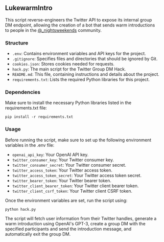 ## LukewarmIntro

This script reverse-engineers the Twitter API to expose its internal group DM endpoint, allowing the creation of a bot that sends warm introductions to people in the [@_nightsweekends](https://twitter.com/_nightsweekends) community.

### Structure
- `.env`: Contains environment variables and API keys for the project.
- `.gitignore`: Specifies files and directories that should be ignored by Git.
- `cookies.json`: Stores cookies needed for requests.
- `hack.py`: The main script for the Twitter Group DM Hack.
- `README.md`: This file, containing instructions and details about the project.
- `requirements.txt`: Lists the required Python libraries for this project.

### Dependencies
Make sure to install the necessary Python libraries listed in the requirements.txt file:

```pip install -r requirements.txt```

### Usage
Before running the script, make sure to set up the following environment variables in the .env file:

- `openai_api_key`: Your OpenAI API key.
- `twitter_consumer_key`: Your Twitter consumer key.
- `twitter_consumer_secret`: Your Twitter consumer secret.
- `twitter_access_token`: Your Twitter access token.
- `twitter_access_token_secret`: Your Twitter access token secret.
- `twitter_bearer_token`: Your Twitter bearer token.
- `twitter_client_bearer_token`: Your Twitter client bearer token.
- `twitter_client_csrf_token`: Your Twitter client CSRF token.

Once the environment variables are set, run the script using:

```python hack.py```

The script will fetch user information from their Twitter handles, generate a warm introduction using OpenAI's GPT-3, create a group DM with the specified participants and send the introduction message, and automatically exit the group DM.
